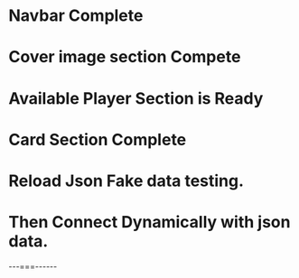 # Navbar Complete
# Cover image section Compete
# Available Player Section is Ready
# Card Section Complete
# Reload Json Fake data testing.
# Then Connect Dynamically with json data.
---===------



